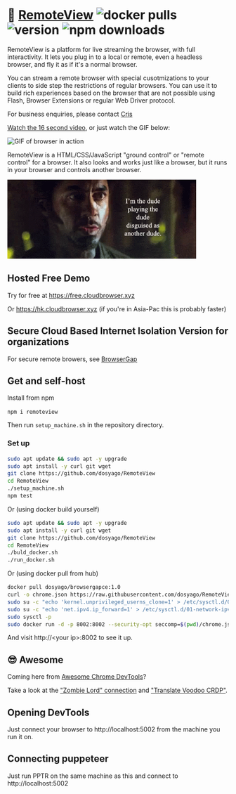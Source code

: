 # :satellite: [RemoteView](https://github.com/dosyago/RemoteView) ![docker pulls](https://img.shields.io/docker/pulls/dosyago/browsergapce) ![version](https://img.shields.io/npm/v/remoteview) ![npm downloads](https://img.shields.io/npm/dt/remoteview)

RemoteView is a platform for live streaming the browser, with full interactivity. It lets you plug in to a local or remote, even a headless browser, and fly it as if it's a normal browser. 

You can stream a remote browser with special cusotmizations to your clients to side step the restrictions of regular browsers. You can use it to build rich experiences based on the browser that are not possible using Flash, Browser Extensions or regular Web Driver protocol. 

For business enquiries, please contact [Cris](mailto:cris@dosyago.com?subject=RemoteView)

[Watch the 16 second video](https://www.youtube.com/watch?v=SD0Fhl9v87k), or just watch the GIF below:

![GIF of browser in action](https://j.gifs.com/E8yzLv.gif)

RemoteView is a HTML/CSS/JavaScript "ground control" or "remote control" for a browser. It also looks and works just like a browser, but it runs in your browser and controls another browser.

![browser in a browser](readme-files/tenor.gif)

## Hosted Free Demo

Try for free at https://free.cloudbrowser.xyz

Or https://hk.cloudbrowser.xyz (if you're in Asia-Pac this is probably faster)

## Secure Cloud Based Internet Isolation Version for organizations

For secure remote browers, see [BrowserGap](https://browsergap.xyz)

## Get and self-host

Install from npm 

`npm i remoteview`

Then run `setup_machine.sh` in the repository directory.

### Set up

```sh
sudo apt update && sudo apt -y upgrade
sudo apt install -y curl git wget
git clone https://github.com/dosyago/RemoteView
cd RemoteView
./setup_machine.sh
npm test
```

Or (using docker build yourself)

```sh
sudo apt update && sudo apt -y upgrade
sudo apt install -y curl git wget
git clone https://github.com/dosyago/RemoteView
cd RemoteView
./buld_docker.sh
./run_docker.sh 
```

Or (using docker pull from hub)

```sh
docker pull dosyago/browsergapce:1.0
curl -o chrome.json https://raw.githubusercontent.com/dosyago/RemoteView/master/chrome.json
sudo su -c "echo 'kernel.unprivileged_userns_clone=1' > /etc/sysctl.d/00-local-userns.conf"
sudo su -c "echo 'net.ipv4.ip_forward=1' > /etc/sysctl.d/01-network-ipv4.conf"
sudo sysctl -p
sudo docker run -d -p 8002:8002 --security-opt seccomp=$(pwd)/chrome.json browsergapce:1.0
```

And visit http://&lt;your ip&gt;:8002 to see it up.

## :sunglasses: Awesome

Coming here from [Awesome Chrome DevTools](https://github.com/ChromeDevTools/awesome-chrome-devtools)? 

Take a look at the ["Zombie Lord" connection](https://github.com/dosycorp/browsergap.ce/blob/master/zombie-lord/connection.js) and ["Translate Voodoo CRDP"](https://github.com/dosycorp/browsergap.ce/blob/master/public/translateVoodooCRDP.js).

## Opening DevTools

Just connect your browser to http://localhost:5002 from the machine you run it on.

## Connecting puppeteer

Just run PPTR on the same machine as this and connect to http://localhost:5002

